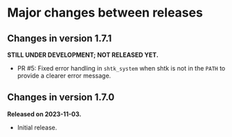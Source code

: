 # Major changes between releases

## Changes in version 1.7.1

**STILL UNDER DEVELOPMENT; NOT RELEASED YET.**

*   PR #5: Fixed error handling in `shtk_system` when shtk is not in the
    `PATH` to provide a clearer error message.

## Changes in version 1.7.0

**Released on 2023-11-03.**

*   Initial release.
